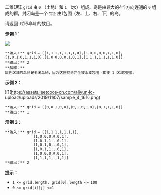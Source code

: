 二维矩阵 `grid` 由 `0` （土地）和 `1` （水）组成。岛是由最大的4个方向连通的 `0` 组成的群，封闭岛是一个 `完全`
由1包围（左、上、右、下）的岛。

请返回 _封闭岛屿_ 的数目。



**示例 1：**

![](https://assets.leetcode.com/uploads/2019/10/31/sample_3_1610.png)

    
    
    **输入：** grid = [[1,1,1,1,1,1,1,0],[1,0,0,0,0,1,1,0],[1,0,1,0,1,1,1,0],[1,0,0,0,0,1,0,1],[1,1,1,1,1,1,1,0]]
    **输出：** 2
    **解释：**
    灰色区域的岛屿是封闭岛屿，因为这座岛屿完全被水域包围（即被 1 区域包围）。

**示例 2：**

![](https://assets.leetcode-cn.com/aliyun-lc-
upload/uploads/2019/11/07/sample_4_1610.png)

    
    
    **输入：** grid = [[0,0,1,0,0],[0,1,0,1,0],[0,1,1,1,0]]
    **输出：** 1
    

**示例 3：**

    
    
    **输入：** grid = [[1,1,1,1,1,1,1],
                 [1,0,0,0,0,0,1],
                 [1,0,1,1,1,0,1],
                 [1,0,1,0,1,0,1],
                 [1,0,1,1,1,0,1],
                 [1,0,0,0,0,0,1],
                 [1,1,1,1,1,1,1]]
    **输出：** 2
    



**提示：**

  * `1 <= grid.length, grid[0].length <= 100`
  * `0 <= grid[i][j] <=1`

